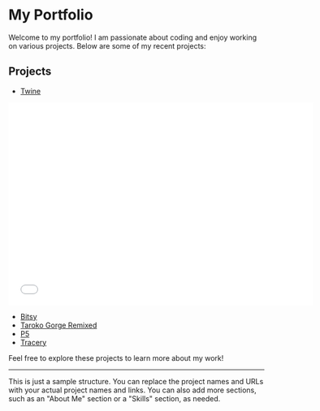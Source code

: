 # My Portfolio

Welcome to my portfolio! I am passionate about coding and enjoy working on various projects. Below are some of my recent projects:

## Projects

<!-- - [Project 1: Project Name](https://example.com/project1) -->
- [Twine](twine-cfractales_conceptos.html)
<iframe src="twine-cfractales_conceptos.html" width="600" height="400" frameborder="0"></iframe>

- [Bitsy](fix_your_power.html)
- [Taroko Gorge Remixed](toy-garbage.html)
- [P5](p5.html)
- [Tracery](tracery1st.html)

Feel free to explore these projects to learn more about my work!

---

This is just a sample structure. You can replace the project names and URLs with your actual project names and links. You can also add more sections, such as an "About Me" section or a "Skills" section, as needed.
